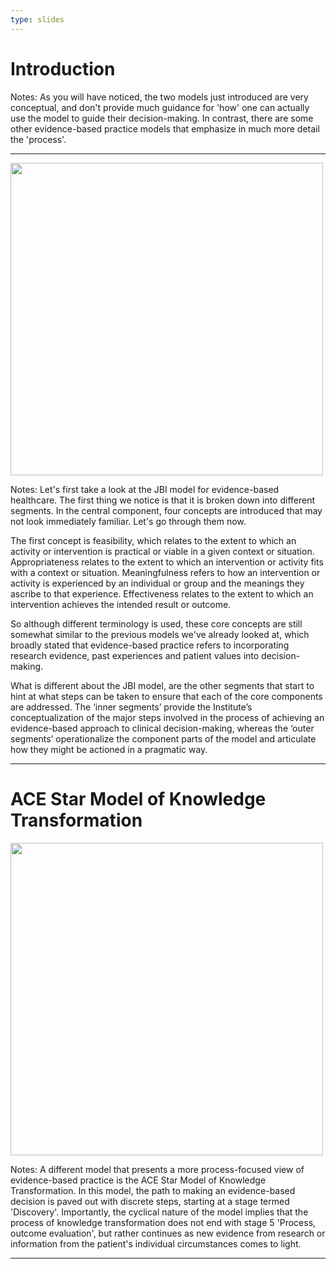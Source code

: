 ```yaml
---
type: slides
---
```


# Introduction

Notes: As you will have noticed, the two models just introduced are very conceptual, and don't provide much guidance for 'how' one can actually use the model to guide their decision-making. In contrast, there are some other evidence-based practice models that emphasize in much more detail the 'process'.

---

<img src="JBI.png" height="500px" width="500px">

Notes: Let's first take a look at the JBI model for evidence-based healthcare. The first thing we notice is that it is broken down into different segments. In the central component, four concepts are introduced that may not look immediately familiar. Let's go through them now. 

The first concept is feasibility, which  relates to the extent to which an activity or intervention is practical or viable in a given context or situation.
Appropriateness relates to the extent to which an intervention or activity fits with a context or situation.
Meaningfulness refers to how an intervention or activity is experienced by an individual or group and the meanings they ascribe to that experience.
Effectiveness relates to the extent to which an intervention achieves the intended result or outcome. 

So although different terminology is used, these core concepts are still somewhat similar to the previous models we've already looked at, which broadly stated that evidence-based practice refers to incorporating research evidence, past experiences and patient values into decision-making. 

What is different about the JBI model, are the other segments that start to hint at what steps can be taken to ensure that each of the core components are addressed. The ‘inner segments’ provide the Institute’s conceptualization of the major steps involved in the process of achieving an evidence-based approach to clinical decision-making, whereas the ‘outer segments’ operationalize the component parts of the model and articulate how they might be actioned in a pragmatic way.

---

# ACE Star Model of Knowledge Transformation

<img src="ACE.png" height="500px" width="500px">

Notes: A different model that presents a more process-focused view of evidence-based practice is the ACE Star Model of Knowledge Transformation. In this model, the path to making an evidence-based decision is paved out with discrete steps, starting at a stage termed 'Discovery'. Importantly, the cyclical nature of the model implies that the process of knowledge transformation does not end with stage 5 'Process, outcome evaluation', but rather continues as new evidence from research or information from the patient's individual circumstances comes to light.


---


